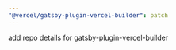 ```yaml
---
"@vercel/gatsby-plugin-vercel-builder": patch
---
```


add repo details for gatsby-plugin-vercel-builder
